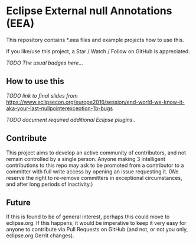 # Eclipse External null Annotations (EEA)

This repository contains *.eea files and example projects how to use this.

If you like/use this project, a Star / Watch / Follow on GitHub is appreciated.

_TODO The usual badges here..._


## How to use this

_TODO link to final slides from_ https://www.eclipsecon.org/europe2016/session/end-world-we-know-it-aka-your-last-nullpointerexception-1b-bugs

_TODO document required additional Eclipse plugins.._


## Contribute

This project aims to develop an active community of contributors, and not remain controlled by a single person.  Anyone making 3 intelligent contributions to this repo may ask to be promoted from a contributor to a committer with full write access by opening an issue requesting it.  (We reserve the right to re-remove committers in exceptional circumstances, and after long periods of inactivity.)


## Future

If this is found to be of general interest, perhaps this could move to eclipse.org.  If this happens, it would be imperative to keep it very easy for anyone to contribute via Pull Requests on GitHub (and not, or not you only, eclipse.org Gerrit changes).

